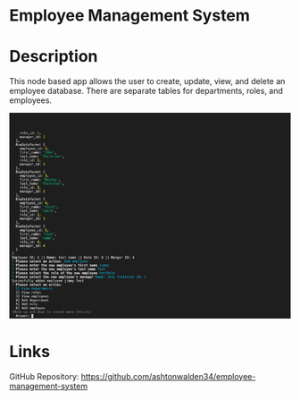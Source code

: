 # Employee Management System

# Description
This node based app allows the user to create, update, view, and delete an employee database. There are separate tables for departments, roles, and employees.

![Image of the app in action](./assets/ems.png)

# Links
GitHub Repository: https://github.com/ashtonwalden34/employee-management-system